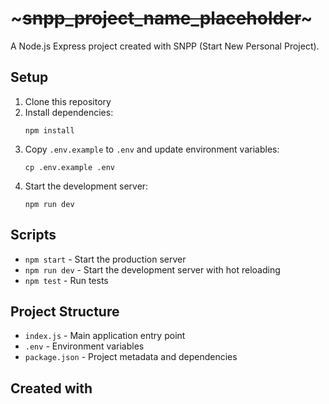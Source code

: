 # ~~~snpp_project_name_placeholder~~~

A Node.js Express project created with SNPP (Start New Personal Project).

## Setup

1. Clone this repository
2. Install dependencies:
   ```
   npm install
   ```
3. Copy `.env.example` to `.env` and update environment variables:
   ```
   cp .env.example .env
   ```
4. Start the development server:
   ```
   npm run dev
   ```

## Scripts

- `npm start` - Start the production server
- `npm run dev` - Start the development server with hot reloading
- `npm test` - Run tests

## Project Structure

- `index.js` - Main application entry point
- `.env` - Environment variables
- `package.json` - Project metadata and dependencies

## Created with